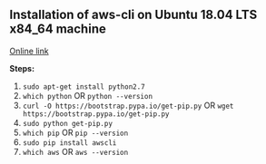 ## Installation of aws-cli on Ubuntu 18.04 LTS x84_64 machine

[Online link](https://medium.com/@pablo_ezequiel/install-aws-cli-on-ubuntu-fcaea15e832f)

**Steps:** <br>
1. `sudo apt-get install python2.7`
2. `which python` OR `python --version`
3. `curl -O https://bootstrap.pypa.io/get-pip.py` OR `wget https://bootstrap.pypa.io/get-pip.py`
4. `sudo python get-pip.py`
5. `which pip` OR `pip --version`
6. `sudo pip install awscli`
7. `which aws` OR `aws --version`
